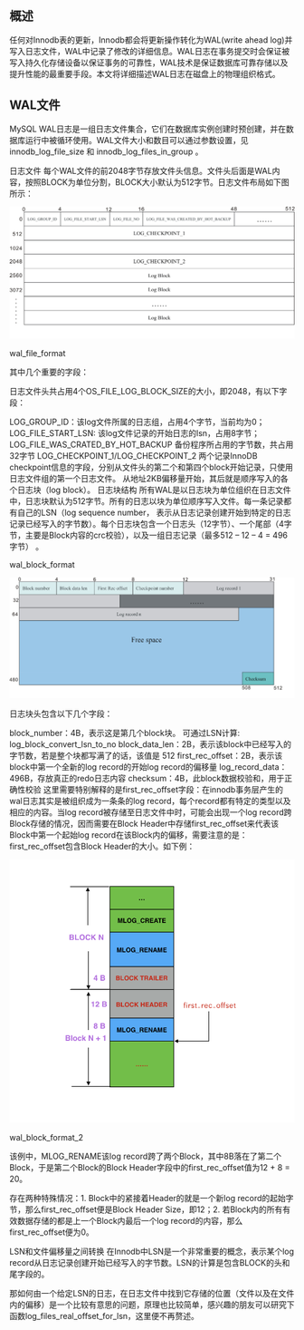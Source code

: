 
## 概述
任何对Innodb表的更新，Innodb都会将更新操作转化为WAL(write ahead log)并写入日志文件，WAL中记录了修改的详细信息。WAL日志在事务提交时会保证被写入持久化存储设备以保证事务的可靠性，WAL技术是保证数据库可靠存储以及提升性能的最重要手段。本文将详细描述WAL日志在磁盘上的物理组织格式。

## WAL文件
MySQL WAL日志是一组日志文件集合，它们在数据库实例创建时预创建，并在数据库运行中被循环使用。WAL文件大小和数目可以通过参数设置，见innodb_log_file_size 和 innodb_log_files_in_group 。

日志文件
每个WAL文件的前2048字节存放文件头信息。文件头后面是WAL内容，按照BLOCK为单位分割，BLOCK大小默认为512字节。日志文件布局如下图所示：

![RUNOOB 图标](https://github.com/tychusyuan/database-systems/raw/main/MySQL/img/innodbredolog01.jpg)

wal_file_format

其中几个重要的字段：

日志文件头共占用4个OS_FILE_LOG_BLOCK_SIZE的大小，即2048，有以下字段：

LOG_GROUP_ID：该log文件所属的日志组，占用4个字节，当前均为0；
LOG_FILE_START_LSN: 该log文件记录的开始日志的lsn，占用8字节；
LOG_FILE_WAS_CRATED_BY_HOT_BACKUP 备份程序所占用的字节数，共占用32字节
LOG_CHECKPOINT_1/LOG_CHECKPOINT_2 两个记录InnoDB checkpoint信息的字段，分别从文件头的第二个和第四个block开始记录，只使用日志文件组的第一个日志文件。 从地址2KB偏移量开始，其后就是顺序写入的各个日志块（log block）。
日志块结构
所有WAL是以日志块为单位组织在日志文件中，日志块默认为512字节。所有的日志以块为单位顺序写入文件。每一条记录都有自己的LSN（log sequence number， 表示从日志记录创建开始到特定的日志记录已经写入的字节数）。每个日志块包含一个日志头（12字节）、一个尾部（4字节，主要是Block内容的crc校验），以及一组日志记录（最多512 – 12 – 4 = 496字节） 。

wal_block_format

![RUNOOB 图标](https://github.com/tychusyuan/database-systems/raw/main/MySQL/img/innodbredolog02.jpg)

日志块头包含以下几个字段：

block_number：4B，表示这是第几个block块。 可通过LSN计算: log_block_convert_lsn_to_no
block_data_len：2B，表示该block中已经写入的字节数，若是整个块都写满了的话，该值是 512
first_rec_offset：2B，表示该block中第一个全新的log record的开始log record的偏移量
log_record_data：496B，存放真正的redo日志内容
checksum：4B，此block数据校验和，用于正确性校验
这里需要特别解释的是first_rec_offset字段：在innodb事务层产生的wal日志其实是被组织成为一条条的log record，每个record都有特定的类型以及相应的内容。当log record被存储至日志文件中时，可能会出现一个log record跨Block存储的情况，因而需要在Block Header中存储first_rec_offset来代表该Block中第一个起始log record在该Block内的偏移，需要注意的是：first_rec_offset包含Block Header的大小。如下例：

![RUNOOB 图标](https://github.com/tychusyuan/database-systems/raw/main/MySQL/img/innodbredolog03.jpg)

wal_block_format_2

该例中，MLOG_RENAME该log record跨了两个Block，其中8B落在了第二个Block，于是第二个Block的Block Header字段中的first_rec_offset值为12 + 8 = 20。

存在两种特殊情况：1. Block中的紧接着Header的就是一个新log record的起始字节，那么first_rec_offset便是Block Header Size，即12；2. 若Block内的所有有效数据存储的都是上一个Block内最后一个log record的内容，那么first_rec_offset便为0。

LSN和文件偏移量之间转换
在Innodb中LSN是一个非常重要的概念，表示某个log record从日志记录创建开始已经写入的字节数。LSN的计算是包含BLOCK的头和尾字段的。

那如何由一个给定LSN的日志，在日志文件中找到它存储的位置（文件以及在文件内的偏移）是一个比较有意思的问题，原理也比较简单，感兴趣的朋友可以研究下函数log_files_real_offset_for_lsn，这里便不再赘述。
